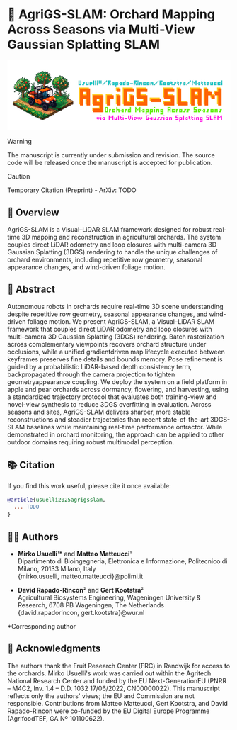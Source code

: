 # 🌳 AgriGS-SLAM: Orchard Mapping Across Seasons via Multi-View Gaussian Splatting SLAM

![](img/cover.png)

> [!WARNING]
> The manuscript is currently under submission and revision. The source code will be released once the manuscript is accepted for publication.

> [!CAUTION]
> Temporary Citation (Preprint) - ArXiv: TODO

## 🚜 Overview

AgriGS-SLAM is a Visual–LiDAR SLAM framework designed for robust real-time 3D mapping and reconstruction in agricultural orchards. The system couples direct LiDAR odometry and loop closures with multi-camera 3D Gaussian Splatting (3DGS) rendering to handle the unique challenges of orchard environments, including repetitive row geometry, seasonal appearance changes, and wind-driven foliage motion.

## 📝 Abstract

Autonomous robots in orchards require real-time
3D scene understanding despite repetitive row geometry, seasonal appearance changes, and wind-driven foliage motion. We present AgriGS-SLAM, a Visual–LiDAR SLAM framework that couples direct LiDAR odometry and loop closures with multi-camera 3D Gaussian Splatting (3DGS) rendering. Batch rasterization across complementary viewpoints recovers orchard structure under occlusions, while a unified gradientdriven map lifecycle executed between keyframes preserves fine details and bounds memory. Pose refinement is guided by a probabilistic LiDAR-based depth consistency term, backpropagated through the camera projection to tighten geometryappearance coupling. We deploy the system on a field platform in apple and pear orchards across dormancy, flowering, and harvesting, using a standardized trajectory protocol that evaluates both training-view and novel-view synthesis to reduce 3DGS overfitting in evaluation. Across seasons and sites, AgriGS-SLAM delivers sharper, more stable reconstructions and steadier trajectories than recent state-of-the-art 3DGS-SLAM baselines while maintaining real-time performance ontractor. While demonstrated in orchard monitoring, the approach can be applied to other outdoor domains requiring
robust multimodal perception.

##  📚 Citation

If you find this work useful, please cite it once available:

```bibtex
@article{usuelli2025agrigsslam,
  ... TODO
}
```

## 👨‍🌾 Authors

- **Mirko Usuelli**¹* and **Matteo Matteucci**¹  
  Dipartimento di Bioingegneria, Elettronica e Informazione, Politecnico di Milano, 20133 Milano, Italy  
  {mirko.usuelli, matteo.matteucci}@polimi.it

- **David Rapado-Rincon**² and **Gert Kootstra**²  
  Agricultural Biosystems Engineering, Wageningen University & Research, 6708 PB Wageningen, The Netherlands  
  {david.rapadorincon, gert.kootstra}@wur.nl

*Corresponding author

## 🙏 Acknowledgments

The authors thank the Fruit Research Center (FRC) in Randwijk for access to the orchards. Mirko Usuelli's work was carried out within the Agritech National  Research Center and funded by the EU Next-GenerationEU (PNRR – M4C2, Inv. 1.4 – D.D. 1032 17/06/2022, CN00000022). This manuscript reflects only the authors' views; the EU and Commission are not responsible. Contributions from Matteo Matteucci, Gert Kootstra, and David Rapado-Rincon were co-funded by the EU Digital Europe Programme (AgrifoodTEF, GA Nº 101100622).
